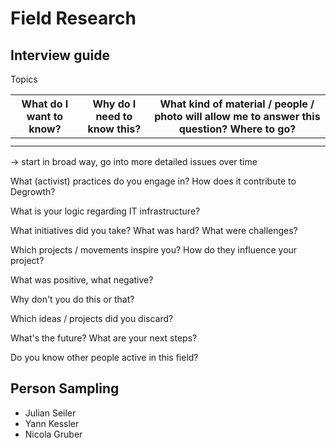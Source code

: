 # Field Research





## Interview guide 



Topics

| What do I want to know? | Why do I need to know this? | What kind of material / people / photo will allow me to answer this question? Where to go? |
| ----------------------- | --------------------------- | ------------------------------------------------------------------------------------------ |
|                         |                             |                                                                                            |
|                         |                             |                                                                                            |





-> start in broad way, go into more detailed issues over time



What (activist) practices do you engage in? How does it contribute to Degrowth?

What is your logic regarding IT infrastructure?

What initiatives did you take? What was hard? What were challenges?

Which projects / movements inspire you? How do they influence your project?

What was positive, what negative?

Why don't you do this or that?

Which ideas / projects did you discard?

What's the future? What are your next steps?

Do you know other people active in this field?





















## Person Sampling

- Julian Seiler
- Yann Kessler
- Nicola Gruber



